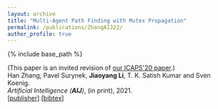 ```yaml
---
layout: archive
title: "Multi-Agent Path Finding with Mutex Propagation"
permalink: /publications/ZhangAIJ22/
author_profile: true
---
```


{% include base_path %}

(This paper is an invited revision of [our ICAPS'20 paper](https://jiaoyangli.me/publications/ZhangICAPS20).)<br>
Han Zhang, Pavel Surynek, **Jiaoyang Li**, T. K. Satish Kumar and Sven Koenig.      
<i>Artificial Intelligence (**AIJ**)</i>, (in print), 2021.             
[[publisher](https://doi.org/10.1016/j.artint.2022.103766)]
[<a href="javascript:void(0)" onclick="(function(target, id) { if ($('#' + id).css('display') == 'block') { $('#' + id).hide('fast'); $(target).text('bibtex') } else { $('#' + id).show('fast'); $(target).text('bibtex▲') } })(this, 'bibtex-ZhangICAPS2020');">bibtex</a>]
<div id="bibtex-ZhangICAPS2020" style="display:none">
<pre>
    @article{ZhangAIJ22,
      author    = {Han Zhang and Pavel Surynek and Jiaoyang Li and T. K. Satish Kumar and Sven Koenig},
      title     = {Multi-Agent Path Finding with Mutex Propagation},
      journal   = {Artificial Intelligence},
      pages     = {103766},
      year      = {2022},
      doi       = {https://doi.org/10.1016/j.artint.2022.103766},
    }
</pre></div>  
